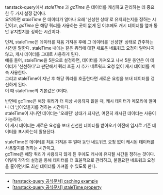 tanstack-query에서 *staleTime* 과 *gcTime* 은 데이터를 캐싱하고 관리하는 데 중요한 두 가지 설정 값이다.  
요약하면 *staleTime* 은 데이터가 얼마나 오래 '신성한 상태'로 유지되는지를 정하는 시간이고, *gcTime* 은 해당 쿼리를 사용하는 곳이 없게 된 이후에도 캐시 데이터를 얼마 동안 유지할지를 정하는 시간이다.

먼저, staleTime은 데이터를 처음 가져온 후에 그 데이터를 '신성한' 상태로 간주하는 시간을 말한다. staleTime 내에는 같은 쿼리에 대한 새로운 네트워크 요청이 일어나지 않고, 캐시 데이터를 그대로 사용하게 된다.  
예를 들어, staleTime을 5분으로 설정하면, 데이터를 가져오고 나서 5분 동안은 이 데이터가 '신선하다'고 판단해서 쿼리 호출 시 추가 네트워크 요청 없이 캐시 데이터를 계속 사용한다.  
그리고 staleTime이 지난 후 해당 쿼리를 호출한다면 새로운 요청을 보내 데이터를 갱신하게 된다.  
이 때 staleTime의 기본값은 0이다.

반면에 gcTime은 해당 쿼리가 더 이상 사용되지 않을 때, 캐시 데이터가 메모리에 얼마나 더 남아있을지를 정하는 시간이다.  
staleTime이 지나면 데이터는 '오래된' 상태가 되지만, 여전히 캐시된 데이터는 사용이 가능하다.  
이 캐시 데이터는 새로운 요청을 보내 신선한 데이터를 받아오기 이전에 임시로 기존 데이터를 표시하는데 활용된다.  

staleTime은 데이터를 처음 가져온 후 얼마 동안 네트워크 요청 없이 캐시된 데이터를 사용할지를 정하는 시간이고,  
gcTime은 해당 쿼리가 사용되지 않게 된 후에도 캐시에 유지될 시간을 정하는 것이다.  
이렇게 각각의 설정을 통해 데이터를 더 효율적으로 관리하고, 불필요한 네트워크 요청을 줄이면서도 최신 데이터를 가져올 수 있도록 한다.

----
- [[tanstack-query 공식문서] caching example](https://tanstack.com/query/v5/docs/framework/react/guides/caching)
- [[tanstack-query 공식문서] staleTime property](https://tanstack.com/router/latest/docs/framework/react/api/router/RouteOptionsType#staletime-property)
